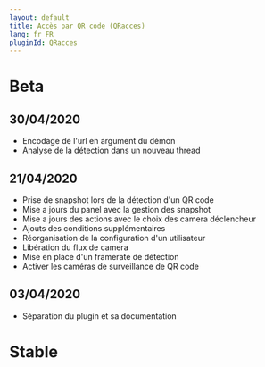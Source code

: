 ```yaml
---
layout: default
title: Accès par QR code (QRacces)
lang: fr_FR
pluginId: QRacces
---
```


# Beta
## 30/04/2020
* Encodage de l'url en argument du démon
* Analyse de la détection dans un nouveau thread
## 21/04/2020
* Prise de snapshot lors de la détection d'un QR code
* Mise a jours du panel avec la gestion des snapshot
* Mise a jours des actions avec le choix des camera déclencheur
* Ajouts des conditions supplémentaires
* Réorganisation de la configuration d'un utilisateur
* Libération du flux de camera
* Mise en place d'un framerate de détection
* Activer les caméras de surveillance de QR code

## 03/04/2020

* Séparation du plugin et sa documentation

# Stable

